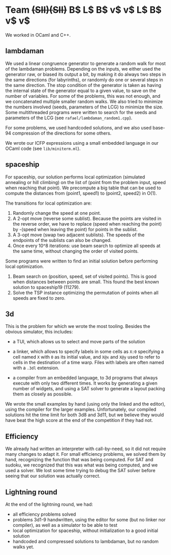 # Team ~~(SII)(SII)~~ B$ L$ B$ v$ v$ L$ B$ v$ v$

We worked in OCaml and C++.

## lambdaman

We used a linear congruence generator to generate a random walk for most of
the lambdaman problems.
Depending on the inputs, we either used the generator raw, or biased its output a bit,
by making it do always two steps in the same directions (for labyrinths), or randomly
do one or several steps in the same direction. The stop condition of the generator
is taken as having the internal state of the generator equal to a given value, to save
on the number of variables.
For some of the problems, this was not enough, and we concatenated
multiple smaller random walks.
We also tried to minimize the numbers involved (seeds, parameters of the LCG) to
minimize the size.
Some multithreaded programs were written to search for the seeds and
parameters of the LCG (see `rafael/lambdaman_random1.cpp`).

For some problems, we used handcoded solutions, and we also used base-94 compression
of the directions for some others.

We wrote our ICFP expressions using a small embedded language in our OCaml code (see
`lib/miniterm.ml`).


## spaceship

For spaceship, our solution performs local optimization (simulated
annealing or hill climbing) on the list of (point from the problem input, speed when reaching that point).
We precompute a big table that can be used to compute the distances
from (point1, speed1) to (point2, speed2) in O(1).

The transitions for local optimization are:

1. Randomly change the speed at one point.
2. A 2-opt move (reverse some sublist). Because the points are visited
in the reverse order, we have to replace (speed when reaching the
point) by -(speed when leaving the point) for points in the sublist.
3. A 3-opt move (swap two adjacent sublists). The speeds of the
endpoints of the sublists can also be changed.
4. Once every 10^8 iterations: use beam search to optimize all speeds
at the same time, without changing the order of visited points.

Some programs were written to find an initial solution before
performing local optimization.

1. Beam search on (position, speed, set of visited points).
This is good when distances between points are small.
   This found the best known solution to spaceship19 (11279).
2. Solve the TSP instance optimizing the permutation of points when
   all speeds are fixed to zero.

## 3d

This is the problem for which we wrote the most tooling. Besides the obvious simulator,
this includes:

- a TUI, which allows us to select and move parts of the solution

- a linker, which allows to specify labels in some cells as `X:0` specifying a cell
  named `X` with `0` as its initial value, and `X@x` and `X@y` used to refer to cells
  in the destination of a time warp. Files with labels are often named with a `.3dl`
  extension.

- a compiler from an embedded language, to 3d programs that always execute with only
  two different times. It works by generating a given number of widgets, and using
  a SAT solver to generate a layout packing them as closely as possible.


We wrote the small examples by hand (using only the linked and the editor), using the
compiler for the larger examples. Unfortunately, our compiled solutions hit the time
limit for both 3d8 and 3d11, but we believe they would have beat the high score at the
end of the competition if they had not.

## Efficiency

We already had written an interpreter with call-by-need, so it did not require many
changes to adapt it. For small efficiency problems, we solved them by hand,
recognizing the function that was being computed. For SAT and sudoku, we recognized
that this was what was being computed, and we used a solver. We lost some time
trying to debug the SAT solver before seeing that our solution was actually correct.


## Lightning round

At the end of the lightning round, we had:

- all efficiency problems solved
- problems 3d1-9 handwritten, using the editor for some (but no linker nor compiler),
  as well as a simulator to be able to test
- local optimization for spaceship, without initialization to a good initial solution
- handcoded and compressed solutions to lambdaman, but no random walks yet.
